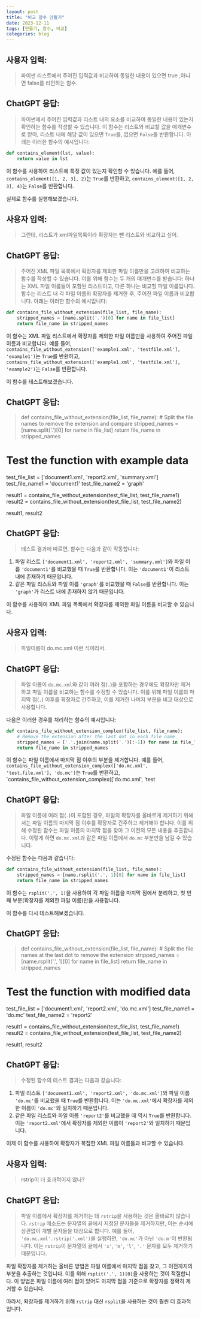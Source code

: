 ```yaml
---
layout: post
title: "비교 함수 만들기"
date: 2023-12-11
tags: [만들기, 함수, 비교]
categories: blog
---
```


## 사용자 입력:
> 파이썬 리스트에서 주어진 입력값과 비교하여 동일한 내용이 있으면 true ,아니면 false를 리턴하는 함수.

## ChatGPT 응답:
> 파이썬에서 주어진 입력값과 리스트 내의 요소를 비교하여 동일한 내용이 있는지 확인하는 함수를 작성할 수 있습니다. 이 함수는 리스트와 비교할 값을 매개변수로 받아, 리스트 내에 해당 값이 있으면 `True`를, 없으면 `False`를 반환합니다. 아래는 이러한 함수의 예시입니다:

```python
def contains_element(lst, value):
    return value in lst
```

이 함수를 사용하여 리스트에 특정 값이 있는지 확인할 수 있습니다. 예를 들어, `contains_element([1, 2, 3], 2)`는 `True`를 반환하고, `contains_element([1, 2, 3], 4)`는 `False`를 반환합니다. 

실제로 함수를 실행해보겠습니다.

## 사용자 입력:
> 그런데, 리스트가   xml파일목록이라 확장자는 뺀 리스트와 비교하고 싶어.

## ChatGPT 응답:
> 주어진 XML 파일 목록에서 확장자를 제외한 파일 이름만을 고려하여 비교하는 함수를 작성할 수 있습니다. 이를 위해 함수는 두 개의 매개변수를 받습니다: 하나는 XML 파일 이름들이 포함된 리스트이고, 다른 하나는 비교할 파일 이름입니다. 함수는 리스트 내 각 파일 이름의 확장자를 제거한 후, 주어진 파일 이름과 비교합니다. 아래는 이러한 함수의 예시입니다:

```python
def contains_file_without_extension(file_list, file_name):
    stripped_names = [name.split('.')[0] for name in file_list]
    return file_name in stripped_names
```

이 함수는 XML 파일 리스트에서 확장자를 제외한 파일 이름만을 사용하여 주어진 파일 이름과 비교합니다. 예를 들어, `contains_file_without_extension(['example1.xml', 'testfile.xml'], 'example1')`는 `True`를 반환하고, `contains_file_without_extension(['example1.xml', 'testfile.xml'], 'example2')`는 `False`를 반환합니다.

이 함수를 테스트해보겠습니다.

## ChatGPT 응답:
> def contains_file_without_extension(file_list, file_name):
    # Split the file names to remove the extension and compare
    stripped_names = [name.split('.')[0] for name in file_list]
    return file_name in stripped_names

# Test the function with example data
test_file_list = ['document1.xml', 'report2.xml', 'summary.xml']
test_file_name1 = 'document1'
test_file_name2 = 'graph'

result1 = contains_file_without_extension(test_file_list, test_file_name1)
result2 = contains_file_without_extension(test_file_list, test_file_name2)

result1, result2

## ChatGPT 응답:
> 테스트 결과에 따르면, 함수는 다음과 같이 작동합니다:

1. 파일 리스트 `['document1.xml', 'report2.xml', 'summary.xml']`와 파일 이름 `'document1'`를 비교했을 때 `True`를 반환합니다. 이는 `'document1'`이 리스트 내에 존재하기 때문입니다.
2. 같은 파일 리스트와 파일 이름 `'graph'`를 비교했을 때 `False`를 반환합니다. 이는 `'graph'`가 리스트 내에 존재하지 않기 때문입니다.

이 함수를 사용하여 XML 파일 목록에서 확장자를 제외한 파일 이름을 비교할 수 있습니다.

## 사용자 입력:
> 파일이름이     do.mc.xml 이런 식이라서.

## ChatGPT 응답:
> 파일 이름이 `do.mc.xml`와 같이 여러 점(`.`)을 포함하는 경우에도 확장자만 제거하고 파일 이름을 비교하는 함수를 수정할 수 있습니다. 이를 위해 파일 이름의 마지막 점(`.`) 이후를 확장자로 간주하고, 이를 제거한 나머지 부분을 비교 대상으로 사용합니다.

다음은 이러한 경우를 처리하는 함수의 예시입니다:

```python
def contains_file_without_extension_complex(file_list, file_name):
    # Remove the extension after the last dot in each file name
    stripped_names = ['.'.join(name.split('.')[:-1]) for name in file_list]
    return file_name in stripped_names
```

이 함수는 파일 이름에서 마지막 점 이후의 부분을 제거합니다. 예를 들어, `contains_file_without_extension_complex(['do.mc.xml', 'test.file.xml'], 'do.mc')`는 `True`를 반환하고, `contains_file_without_extension_complex(['do.mc.xml', 'test

## ChatGPT 응답:
> 파일 이름에 여러 점(`.`)이 포함된 경우, 파일의 확장자를 올바르게 제거하기 위해서는 파일 이름의 마지막 점 이후를 확장자로 간주하고 제거해야 합니다. 이를 위해 수정된 함수는 파일 이름의 마지막 점을 찾아 그 이전의 모든 내용을 추출합니다. 이렇게 하면 `do.mc.xml`과 같은 파일 이름에서 `do.mc` 부분만을 남길 수 있습니다.

수정된 함수는 다음과 같습니다:

```python
def contains_file_without_extension(file_list, file_name):
    stripped_names = [name.rsplit('.', 1)[0] for name in file_list]
    return file_name in stripped_names
```

이 함수는 `rsplit('.', 1)`을 사용하여 각 파일 이름을 마지막 점에서 분리하고, 첫 번째 부분(확장자를 제외한 파일 이름)만을 사용합니다.

이 함수를 다시 테스트해보겠습니다.

## ChatGPT 응답:
> def contains_file_without_extension(file_list, file_name):
    # Split the file names at the last dot to remove the extension
    stripped_names = [name.rsplit('.', 1)[0] for name in file_list]
    return file_name in stripped_names

# Test the function with modified data
test_file_list = ['document1.xml', 'report2.xml', 'do.mc.xml']
test_file_name1 = 'do.mc'
test_file_name2 = 'report2'

result1 = contains_file_without_extension(test_file_list, test_file_name1)
result2 = contains_file_without_extension(test_file_list, test_file_name2)

result1, result2

## ChatGPT 응답:
> 수정된 함수의 테스트 결과는 다음과 같습니다:

1. 파일 리스트 `['document1.xml', 'report2.xml', 'do.mc.xml']`와 파일 이름 `'do.mc'`를 비교했을 때 `True`를 반환합니다. 이는 `'do.mc.xml'`에서 확장자를 제외한 이름이 `'do.mc'`와 일치하기 때문입니다.
2. 같은 파일 리스트와 파일 이름 `'report2'`를 비교했을 때 역시 `True`를 반환합니다. 이는 `'report2.xml'`에서 확장자를 제외한 이름이 `'report2'`와 일치하기 때문입니다.

이제 이 함수를 사용하여 확장자가 복잡한 XML 파일 이름들과 비교할 수 있습니다.

## 사용자 입력:
> rstrip이 더 효과적이지 않나?

## ChatGPT 응답:
> 파일 이름에서 확장자를 제거하는 데 `rstrip`을 사용하는 것은 올바르지 않습니다. `rstrip` 메소드는 문자열의 끝에서 지정된 문자들을 제거하지만, 이는 순서에 상관없이 개별 문자들을 대상으로 합니다. 예를 들어, `'do.mc.xml'.rstrip('.xml')`을 실행하면, `'do.mc'`가 아닌 `'do.m'`이 반환됩니다. 이는 `rstrip`이 문자열의 끝에서 `'x'`, `'m'`, `'l'`, `'.'` 문자를 모두 제거하기 때문입니다.

파일 확장자를 제거하는 올바른 방법은 파일 이름에서 마지막 점을 찾고, 그 이전까지의 부분을 추출하는 것입니다. 이를 위해 `rsplit('.', 1)[0]`을 사용하는 것이 적절합니다. 이 방법은 파일 이름에 여러 점이 있어도 마지막 점을 기준으로 확장자를 정확히 제거할 수 있습니다. 

따라서, 확장자를 제거하기 위해 `rstrip` 대신 `rsplit`을 사용하는 것이 훨씬 더 효과적입니다.

